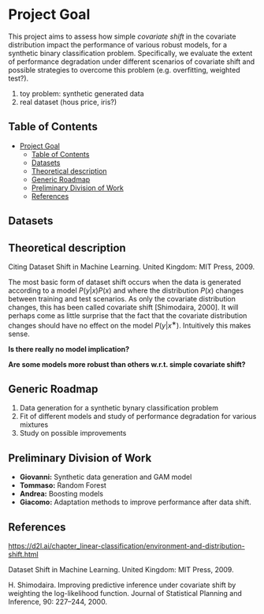 # Project Goal

This project aims to assess how simple *covariate shift* in the covariate distribution impact the performance of various robust models, for a synthetic binary  classification problem. Specifically, we evaluate the extent of performance degradation under different scenarios of covariate shift and possible strategies to overcome this problem (e.g. overfitting, weighted test?). 
1. toy problem: synthetic generated data
2. real dataset (hous price, iris?)


## Table of Contents
- [Project Goal](#project-goal)
  - [Table of Contents](#table-of-contents)
  - [Datasets](#datasets)
  - [Theoretical description](#theoretical-description)
  - [Generic Roadmap](#generic-roadmap)
  - [Preliminary Division of Work](#preliminary-division-of-work)
  - [References](#references)


## Datasets




## Theoretical description
Citing Dataset Shift in Machine Learning. United Kingdom: MIT Press, 2009.

The most basic form of dataset shift occurs when the data is generated according to a model $P(y|x)P(x)$ and where the distribution $P(x)$ changes between training and test scenarios. As only the covariate distribution changes, this has been called covariate shift [Shimodaira, 2000].
It will perhaps come as little surprise that the fact that the covariate distribution changes should have no effect on the model $P(y|x^∗)$. Intuitively this makes sense.

**Is there really no model implication?**

**Are some models more robust than others w.r.t. simple covariate shift?**


## Generic Roadmap

1. Data generation for a synthetic bynary classification problem
2. Fit of different models and study of performance degradation for various mixtures
3. Study on possible improvements

## Preliminary Division of Work

- **Giovanni:** Synthetic data generation and GAM model  
- **Tommaso:** Random Forest  
- **Andrea:** Boosting models   
- **Giacomo:** Adaptation methods to improve performance after data shift.

## References

https://d2l.ai/chapter_linear-classification/environment-and-distribution-shift.html

Dataset Shift in Machine Learning. United Kingdom: MIT Press, 2009.

H. Shimodaira. Improving predictive inference under covariate shift by weighting the log-likelihood function. Journal of Statistical Planning and Inference, 90: 227–244, 2000.
